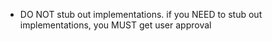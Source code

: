 - DO NOT stub out implementations. if you NEED to stub out implementations, you MUST get user approval

